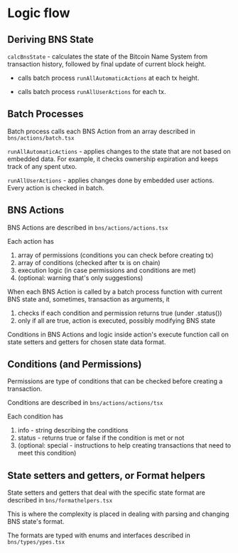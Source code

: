 # Logic flow

## Deriving BNS State

`calcBnsState` - calculates the state of the Bitcoin Name System from transaction history, followed by final update of current block height.

  * calls batch process `runAllAutomaticActions` at each tx height.

  * calls batch process `runAllUserActions` for each tx.

## Batch Processes

Batch process calls each BNS Action from an array described in `bns/actions/batch.tsx`

`runAllAutomaticActions` - applies changes to the state that are not based on embedded data. For example, it checks ownership expiration and keeps track of any spent utxo.

`runAllUserActions` - applies changes done by embedded user actions. Every action is checked in batch.

## BNS Actions

BNS Actions are described in `bns/actions/actions.tsx`

Each action has

1. array of permissions (conditions you can check before creating tx)
2. array of conditions (checked after tx is on chain)
3. execution logic (in case permissions and conditions are met)
4. (optional: warning that's only suggestions)

When each BNS Action is called by a batch process function with current BNS state and, sometimes, transaction as arguments, it

1. checks if each condition and permission returns true (under .status())
2. only if all are true, action is executed, possibly modifying BNS state

Conditions in BNS Actions and logic inside action's execute function call on state setters and getters for chosen state data format.

## Conditions (and Permissions)

Permissions are type of conditions that can be checked before creating a transaction.

Conditions are described in `bns/actions/actions/tsx`

Each condition has

1. info - string describing the conditions
2. status - returns true or false if the condition is met or not
3. (optional: special - instructions to help creating transactions that need to meet this condition)

## State setters and getters, or Format helpers

State setters and getters that deal with the specific state format are described in `bns/formathelpers.tsx`

This is where the complexity is placed in dealing with parsing and changing BNS state's format.

The formats are typed with enums and interfaces described in `bns/types/ypes.tsx`







